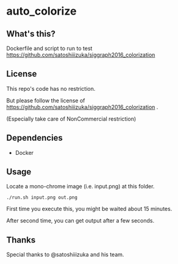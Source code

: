# auto_colorize

## What's this?

Dockerfile and script to run to test https://github.com/satoshiiizuka/siggraph2016_colorization

## License

This repo's code has no restriction.

But please follow the license of https://github.com/satoshiiizuka/siggraph2016_colorization .

(Especially take care of NonCommercial restriction)

## Dependencies

- Docker

## Usage

Locate a mono-chrome image (i.e. input.png) at this folder.

```
./run.sh input.png out.png
```

First time you execute this, you might be waited about 15 minutes.

After second time, you can get output after a few seconds.

## Thanks

Special thanks to @satoshiiizuka and his team.
